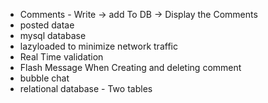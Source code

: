 - Comments - Write -> add To DB -> Display the Comments
- posted datae
- mysql database
- lazyloaded to minimize network traffic 
- Real Time validation
- Flash Message When Creating and deleting comment
- bubble chat
- relational database - Two tables
